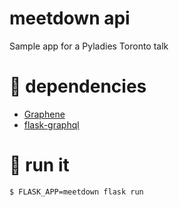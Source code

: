 # meetdown api

Sample app for a Pyladies Toronto talk

# 🌳 dependencies
- [Graphene](https://github.com/graphql-python/graphene/)
- [flask-graphql](https://github.com/graphql-python/flask-graphql)

# 🏃 run it
```
$ FLASK_APP=meetdown flask run
```
